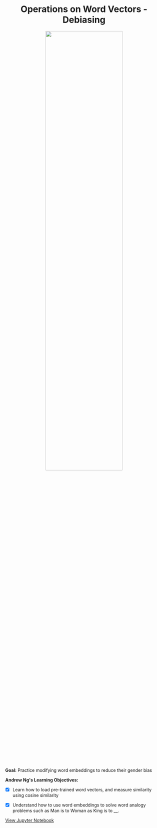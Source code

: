 <h1 align="center">Operations on Word Vectors - Debiasing</h1> 

<p align="center">
<img src="https://ucarecdn.com/a67dd193-72c2-4c14-ad4a-8ad9ea38f957/" width="70%" height="60%" >
</p>

<b>Goal:</b> Practice modifying word embeddings to reduce their gender bias

<b>Andrew Ng's Learning Objectives:</b> 

- [x] Learn how to load pre-trained word vectors, and measure similarity using cosine similarity
- [x] Understand how to use word embeddings to solve word analogy problems such as Man is to Woman as King is to __.


[View Jupyter Notebook](https://github.com/codeamt/Deep-Learning-AI/blob/master/5%20Sequence%20Models/Implementations/2%20NLP%20and%20Word%20Embeddings/1-PA/Operations%2Bon%2Bword%2Bvectors%2B-%2Bv2.ipynb)
